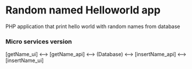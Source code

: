 # Random named Helloworld app

PHP application that print hello world with random names from database

### Micro services version

 [getName_ui] <--> [getName_api] <--> (Database) <--> [insertName_api] <--> [insertName_ui]
